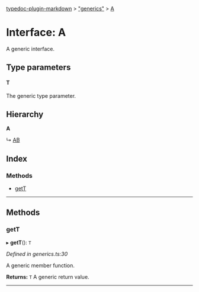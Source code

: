 [typedoc-plugin-markdown](../README.md) > ["generics"](../modules/_generics_.md) > [A](../interfaces/_generics_.a.md)

# Interface: A

A generic interface.

## Type parameters
#### T 

The generic type parameter.

## Hierarchy

**A**

↳  [AB](_generics_.ab.md)

## Index

### Methods

* [getT](_generics_.a.md#gett)

---

## Methods

<a id="gett"></a>

###  getT

▸ **getT**(): `T`

*Defined in generics.ts:30*

A generic member function.

**Returns:** `T`
A generic return value.

___

